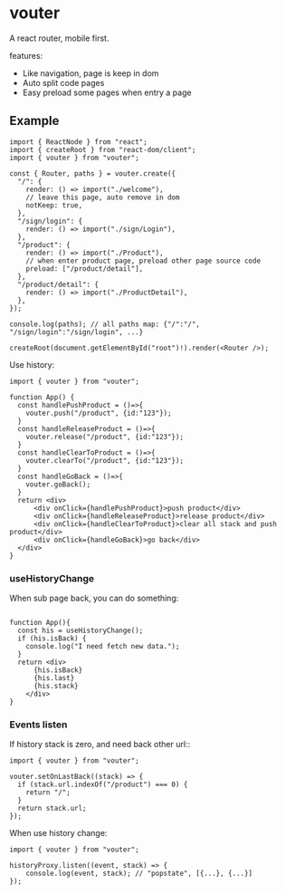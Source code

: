 # vouter

A react router, mobile first.

features:

- Like navigation, page is keep in dom
- Auto split code pages
- Easy preload some pages when entry a page

## Example

```tsx
import { ReactNode } from "react";
import { createRoot } from "react-dom/client";
import { vouter } from "vouter";

const { Router, paths } = vouter.create({
  "/": {
    render: () => import("./welcome"),
    // leave this page, auto remove in dom
    notKeep: true,
  },
  "/sign/login": {
    render: () => import("./sign/Login"),
  },
  "/product": {
    render: () => import("./Product"),
    // when enter product page, preload other page source code
    preload: ["/product/detail"],
  },
  "/product/detail": {
    render: () => import("./ProductDetail"),
  },
});

console.log(paths); // all paths map: {"/":"/", "/sign/login":"/sign/login", ...}

createRoot(document.getElementById("root")!).render(<Router />);
```

Use history:

```tsx
import { vouter } from "vouter";

function App() {
  const handlePushProduct = ()=>{
    vouter.push("/product", {id:"123"});
  }
  const handleReleaseProduct = ()=>{
    vouter.release("/product", {id:"123"});
  }
  const handleClearToProduct = ()=>{
    vouter.clearTo("/product", {id:"123"});
  }
  const handleGoBack = ()=>{
    vouter.goBack();
  }
  return <div>
      <div onClick={handlePushProduct}>push product</div>
      <div onClick={handleReleaseProduct}>release product</div>
      <div onClick={handleClearToProduct}>clear all stack and push product</div>
      <div onClick={handleGoBack}>go back</div>
  </div>
}

```
### useHistoryChange

When sub page back, you can do something:

```tsx

function App(){
  const his = useHistoryChange();
  if (his.isBack) {
    console.log("I need fetch new data.");
  }
  return <div>
      {his.isBack}
      {his.last}
      {his.stack}
    </div>
}

```

### Events listen

If history stack is zero, and need back other url::

```tsx
import { vouter } from "vouter";

vouter.setOnLastBack((stack) => {
  if (stack.url.indexOf("/product") === 0) {
    return "/";
  }
  return stack.url;
});
```

When use history change:

```tsx
import { vouter } from "vouter";

historyProxy.listen((event, stack) => {
    console.log(event, stack); // "popstate", [{...}, {...}]
});

```